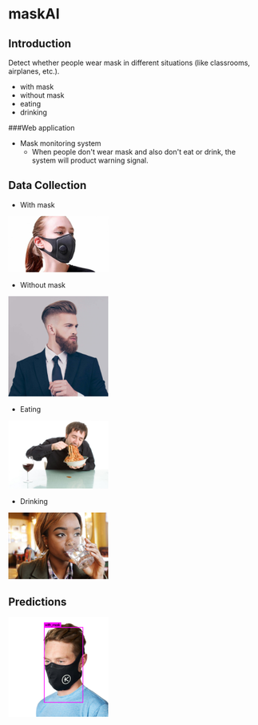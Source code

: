 # maskAI


## Introduction 

Detect whether people wear mask in different situations (like classrooms, airplanes, etc.).
- with mask
- without mask
- eating
- drinking

###Web application

- Mask monitoring system
  - When people don't wear mask and also don't eat or drink, the system will product warning signal.

## Data Collection

- With mask

<img src="https://github.com/paopaocai/maskAI/blob/master/VOCdevkit/VOC2007/JPEGImages/1.jpg" width="200"/><br/>

- Without mask

<img src="https://github.com/paopaocai/maskAI/blob/master/VOCdevkit/VOC2007/JPEGImages/19.jpg" width="200"/><br/>

- Eating

<img src="https://github.com/paopaocai/maskAI/blob/master/eating/man-gobbling-down-pasta.jpeg" width="200"/><br/>

- Drinking

<img src="https://github.com/paopaocai/maskAI/blob/master/drinking/ZBJ3CYW45BANJKMSD3ZON2XK5I.jpeg" width="200"/><br/>

## Predictions

<img src="https://github.com/paopaocai/maskAI/blob/master/predictions.jpg" width="200"/><br/>
